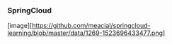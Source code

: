 ### SpringCloud

[image][https://github.com/meacial/springcloud-learning/blob/master/data/1269-1523696433477.png]
